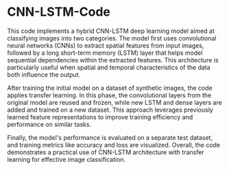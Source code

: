 # CNN-LSTM-Code

This code implements a hybrid CNN-LSTM deep learning model aimed at classifying images into two categories. The model first uses convolutional neural networks (CNNs) to extract spatial features from input images, followed by a long short-term memory (LSTM) layer that helps model sequential dependencies within the extracted features. This architecture is particularly useful when spatial and temporal characteristics of the data both influence the output.

After training the initial model on a dataset of synthetic images, the code applies transfer learning. In this phase, the convolutional layers from the original model are reused and frozen, while new LSTM and dense layers are added and trained on a new dataset. This approach leverages previously learned feature representations to improve training efficiency and performance on similar tasks.

Finally, the model's performance is evaluated on a separate test dataset, and training metrics like accuracy and loss are visualized. Overall, the code demonstrates a practical use of CNN-LSTM architecture with transfer learning for effective image classification.

